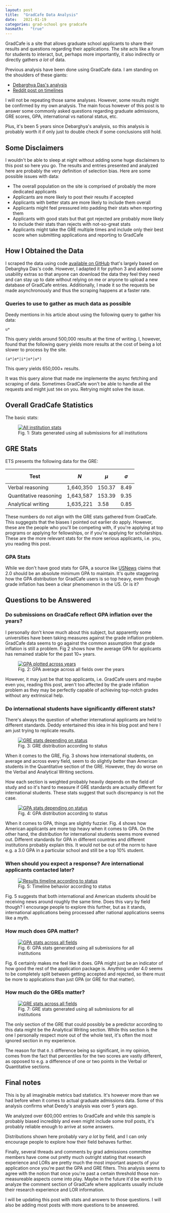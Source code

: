 ```yaml
---
layout: post
title:  "GradCafe Data Analysis"
date:   2021-01-19
categories: grad-school gre gradcafe
hasmath:   "true"
---
```


GradCafe is a site that allows graduate school applicants to share their results and questions regarding their applications. The site acts like a forum for students to interact, but, perhaps more importantly, it also indirectly or directly gathers *a lot* of data.

Previous analysis have been done using GradCafe data. I am standing on the shoulders of these giants:

* [Debarghya Das's analysis](https://debarghyadas.com/writes/the-grad-school-statistics-we-never-had/)
* [Reddit post on timelines](https://www.reddit.com/r/gradadmissions/comments/7srxxy/decision_timelines_for_particular_universities/)

I will not be repeating those same analyses. However, some results might be confirmed by my own analysis. The main focus however of this post is to answer some commonly asked questions regarding graduate admissions, GRE scores, GPA, international vs national status, etc.

Plus, it's been 5 years since Debarghya's analysis, so this analysis is probably worth it if only just to double check if some conclusions still hold.

## Some Disclaimers

I wouldn't be able to sleep at night without adding some huge disclaimers to this post so here you go. The results and entries presented and analyzed here are probably the very definition of selection bias. Here are some possible issues with data:

* The overall population on the site is comprised of probably the more dedicated applicants
* Applicants are more likely to post their results if accepted
* Applicants with better stats are more likely to include them overall
* Applicants might feel pressured into padding their stats when reporting them
* Applicants with good stats but that got rejected are probably more likely to include their stats than rejects with not-so-great stats
* Applicants might take the GRE multiple times and include only their best score when submitting applications and reporting to GradCafe

## How I Obtained the Data

I scraped the data using code [available on GitHub](https://github.com/jjdelvalle/gradcafe_analysis) that's largely based on Debarghya Das's code. However, I adapted it for python 3 and added some usability extras so that anyone can download the data they feel they need and can stay up to date without relying on me or anyone to upload a new database of GradCafe entries. Additionally, I made it so the requests be made asynchronously and thus the scraping happens at a faster rate.

### Queries to use to gather as much data as possible

Deedy mentions in his article about using the following query to gather his data:

`u*`

This query yields around 500,000 results at the time of writing. I, however, found that the following query yields more results at the cost of being a lot slower to process by the site.

`(a*|e*|i*|o*|u*)`

This query yields 650,000+ results.

It was this query alone that made me implemente the async fetching and scraping of data. Sometimes GradCafe won't be able to handle all the requests and might just `504` on you. Retrying might solve the issue.

## Overall GradCafe Statistics

The basic stats:

<figure>
  <a href="{{site.url}}/assets/All_institutions_phd.png"><img src="{{site.url}}/assets/All_institutions_phd-small.webp" alt="All institution stats"/></a>
  <figcaption>Fig. 1: Stats generated using all submissions for all institutions</figcaption>
</figure>

## GRE Stats

ETS presents the following data for the GRE:

| Test | $$N$$ | $$\mu$$ | $$\sigma$$ |
|-------|--------|---------|------|
| Verbal reasoning | 1,640,350 | 150.37 | 8.49 |
| Quantitative reasoning | 1,643,587 | 153.39 | 9.35 |
| Analytical writing | 1,635,221 | 3.58 | 0.85 |

These numbers do not align with the GRE stats gathered from GradCafe. This suggegsts that the biases I pointed out earlier do apply. However, these are the people who you'll be competing with, if you're applying at top programs or applying for fellowships, or if you're applying for scholarships. These are the more relevant stats for the more serious applicants, i.e. you, you reading this post.

### GPA Stats

While we don't have good stats for GPA, a source like [USNews](https://www.usnews.com/education/best-colleges/articles/2019-01-28/what-a-good-college-gpa-is-and-why-it-matters) claims that 2.0 should be an absolute minimum GPA to maintain. It's quite staggering how the GPA distribution for GradCafe users is so top heavy, even though grade inflation has been a clear phenomenon in the US. Or is it?

## Questions to be Answered

### Do submissions on GradCafe reflect GPA inflation over the years?

I personally don't know much about this subject, but apparently some universities have been taking measures against the grade inflation problem. GradCafe data seems to go against the common assumption that grade inflation is still a problem. Fig 2 shows how the average GPA for applicants has remained stable for the past 10+ years.

<figure>
  <a href="{{site.url}}/assets/gpa_inflation.png"><img src="{{site.url}}/assets/gpa_inflation-small.webp" alt="GPA plotted across years"/></a>
  <figcaption>Fig. 2: GPA average across all fields over the years</figcaption>
</figure>

However, it may just be that top applicants, i.e. GradCafe users and maybe even you, reading this post, aren't too affected by the grade inflation problem as they may be perfectly capable of achieving top-notch grades without any extrinsical help.

### Do international students have significantly different stats?

There's always the question of whether international applicants are held to different standards. Deddy entertained this idea in his blog post and here I am just trying to replicate results.

<figure>
  <a href="{{site.url}}/assets/status_gre.png"><img src="{{site.url}}/assets/status_gre-small.webp" alt="GRE stats depending on status"/></a>
  <figcaption>Fig. 3: GRE distribution according to status</figcaption>
</figure>

When it comes to the GRE, Fig. 3 shows how international students, on average and across every field, seem to do slightly better than American students in the Quantitative section of the GRE. However, they do worse on the Verbal and Analytical Writing sections.

How each section is weighted probably heavily depends on the field of study and so it's hard to measure if GRE standards are actually different for international students. These stats suggest that such discrepancy is not the case.

<figure>
  <a href="{{site.url}}/assets/status_gpa.png"><img src="{{site.url}}/assets/status_gpa-small.webp" alt="GPA stats depending on status"/></a>
  <figcaption>Fig. 4: GPA distribution according to status</figcaption>
</figure>

When it comes to GPA, things are slightly fuzzier. Fig. 4 shows how American applicants are more top heavy when it comes to GPA. On the other hand, the distribution for international students seems more evened out. Different standards for GPA in different countries and different institutions probably explain this. It would not be out of the norm to have e.g. a 3.0 GPA in a particular school and still be a top 10% student.

### When should you expect a response? Are international applicants contacted later?

<figure>
  <a href="{{site.url}}/assets/status_timelines.png"><img src="{{site.url}}/assets/status_timelines-small.webp" alt="Results timeline according to status"/></a>
  <figcaption>Fig. 5: Timeline behavior according to status</figcaption>
</figure>

Fig. 5 suggests that both international and American students should be receiving news around roughly the same time. Does this vary by field though? I encourage people to explore this further, but as it stands, international applications being processed after national applications seems like a myth.

### How much does GPA matter?

<figure>
  <a href="{{site.url}}/assets/all_gpa.png"><img src="{{site.url}}/assets/all_gpa-small.webp" alt="GPA stats across all fields"/></a>
  <figcaption>Fig. 6: GPA stats generated using all submissions for all institutions</figcaption>
</figure>

Fig. 6 certainly makes me feel like it does. GPA might just be an indicator of how good the rest of the application package is. Anything under 4.0 seems to be completely split between getting accepted and rejected, so there must be more to applications than just GPA (or GRE for that matter).

### How much do the GREs matter?

<figure>
  <a href="{{site.url}}/assets/all_gre.png"><img src="{{site.url}}/assets/all_gre-small.webp" alt="GRE stats across all fields"/></a>
  <figcaption>Fig. 7: GRE stats generated using all submissions for all institutions</figcaption>
</figure>

The only section of the GRE that could possibly be a predictor according to this data might be the Analytical Writing section. While this section is the one I personally respect more out of the whole test, it's often the most ignored section in my experience.

The reason for that `0.5` difference being so significant, in my opinion, comes from the fact that percentiles for the two scores are vastly different, as opposed to e.g. a difference of one or two points in the Verbal or Quantitative sections.

## Final notes

This is by all imaginable metrics bad statistics. It's however more than we had before when it comes to actual graduate admissions data. Some of this analysis confirms what Deedy's analysis was over 5 years ago.

We analyzed over 600,000 entries to GradCafe and while this sample is probably biased incredibly and even might include some *troll* posts, it's probably reliable enough to arrive at some answers.

Distributions shown here probably vary *a lot* by field, and I can only encourage people to explore how their field behaves further.

Finally, several threads and comments by grad admissions committee members have come out pretty much outright stating that research experience and LORs are pretty much the most important aspects of your application once you're past the GPA and GRE filters. This analysis seems to agree with the notion that once you're past a certain threshold those non-measureable aspects come into play. Maybe in the future it'd be worth it to analyze the comment section of GradCafe where applicants usually include their research experience and LOR information.

I will be updating this post with stats and answers to those questions. I will also be adding most posts with more questions to be answered.

